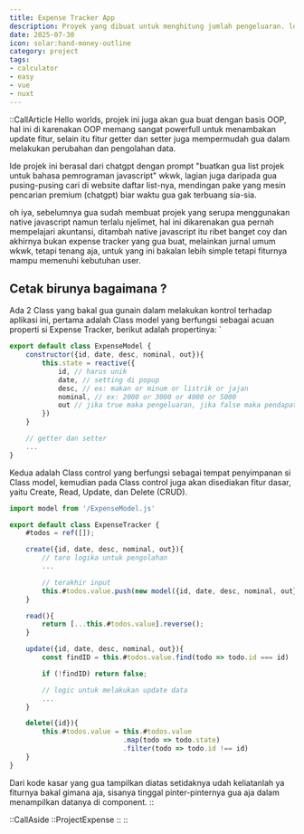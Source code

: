 ```yaml
---
title: Expense Tracker App
description: Proyek yang dibuat untuk menghitung jumlah pengeluaran. lengkap dengan penjelasan bagaimana algoritma ini bekerja dan bagaimana proses evaluasinya dilakukan
date: 2025-07-30
icon: solar:hand-money-outline
category: project
tags:
- calculator
- easy
- vue
- nuxt
---
```

::CallArticle
Hello worlds, projek ini juga akan gua buat dengan basis OOP, hal ini di karenakan OOP memang sangat powerfull untuk menambakan update fitur, selain itu fitur getter dan setter juga mempermudah gua dalam melakukan perubahan dan pengolahan data.

Ide projek ini berasal dari chatgpt dengan prompt "buatkan gua list projek untuk bahasa pemrograman javascript" wkwk, lagian juga daripada gua pusing-pusing cari di website daftar list-nya, mendingan pake yang mesin pencarian premium (chatgpt) biar waktu gua gak terbuang sia-sia.

oh iya, sebelumnya gua sudah membuat projek yang serupa menggunakan native javascript namun terlalu njelimet, hal ini dikarenakan gua pernah mempelajari akuntansi, ditambah native javascript itu ribet banget coy dan akhirnya bukan expense tracker yang gua buat, melainkan jurnal umum wkwk, tetapi tenang aja, untuk yang ini bakalan lebih simple tetapi fiturnya mampu memenuhi kebutuhan user.

## Cetak birunya bagaimana ?

Ada 2 Class yang bakal gua gunain dalam melakukan kontrol terhadap aplikasi ini, pertama adalah Class model yang berfungsi sebagai acuan properti si Expense Tracker, berikut adalah propertinya: `

```js [ExpenseModel.js]
export default class ExpenseModel {
    constructor({id, date, desc, nominal, out}){
        this.state = reactive({
            id, // harus unik
            date, // setting di popup
            desc, // ex: makan or minum or listrik or jajan
            nominal, // ex: 2000 or 3000 or 4000 or 5000
            out // jika true maka pengeluaran, jika false maka pendapatan 
        })
    }

    // getter dan setter
    ...
}
```

Kedua adalah Class control yang berfungsi sebagai tempat penyimpanan si Class model, kemudian pada Class control juga akan disediakan fitur dasar, yaitu Create, Read, Update, dan Delete (CRUD).

```js [ExpenseTracker.js]
import model from '/ExpenseModel.js'

export default class ExpenseTracker {
    #todos = ref([]);

    create({id, date, desc, nominal, out}){
        // taro logika untuk pengolahan
        ...

        // terakhir input
        this.#todos.value.push(new model({id, date, desc, nominal, out}))
    }

    read(){
        return [...this.#todos.value].reverse();
    }

    update({id, date, desc, nominal, out}){
        const findID = this.#todos.value.find(todo => todo.id === id)

        if (!findID) return false;

        // logic untuk melakukan update data
        ...
    }

    delete({id}){
        this.#todos.value = this.#todos.value
                            .map(todo => todo.state)
                            .filter(todo => todo.id !== id)
    }
}
```

Dari kode kasar yang gua tampilkan diatas setidaknya udah keliatanlah ya fiturnya bakal gimana aja, sisanya tinggal pinter-pinternya gua aja dalam menampilkan datanya di component.
::

::CallAside
::ProjectExpense
::
::
